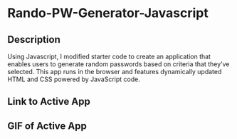 # Rando-PW-Generator-Javascript
## Description 
Using Javascript, I modified starter code to create an application that enables users to generate random passwords based on criteria that they’ve selected. This app runs in the browser and features dynamically updated HTML and CSS powered by JavaScript code.

## Link to Active App

## GIF of Active App 
